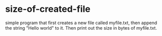 # size-of-created-file
simple program that first creates a new file called myfile.txt, then append the string "Hello world" to it. Then print out the size in bytes of myfile.txt.
